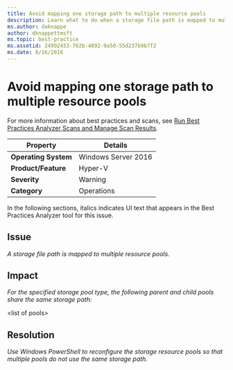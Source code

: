 ```yaml
---
title: Avoid mapping one storage path to multiple resource pools
description: Learn what to do when a storage file path is mapped to multiple resource pools.
ms.author: daknappe
author: dknappettmsft
ms.topic: best-practice
ms.assetid: 24992453-762b-4892-9a50-55d237b9b7f2
ms.date: 8/16/2016
---
```

# Avoid mapping one storage path to multiple resource pools

For more information about best practices and scans, see [Run Best Practices Analyzer Scans and Manage Scan Results](/previous-versions/windows/it-pro/windows-server-2012-R2-and-2012/hh831400(v=ws.11)).

|Property|Details|
|-|-|
|**Operating System**|Windows Server 2016|
|**Product/Feature**|Hyper-V|
|**Severity**|Warning|
|**Category**|Operations|

In the following sections, italics indicates UI text that appears in the Best Practices Analyzer tool for this issue.

## **Issue**
*A storage file path is mapped to multiple resource pools.*

## **Impact**
*For the specified storage pool type, the following parent and child pools share the same storage path:*

\<list of pools>

## **Resolution**
*Use Windows PowerShell to reconfigure the storage resource pools so that multiple pools do not use the same storage path.*


